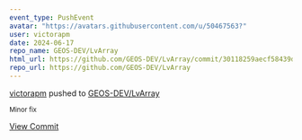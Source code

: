 ```yaml
---
event_type: PushEvent
avatar: "https://avatars.githubusercontent.com/u/50467563?"
user: victorapm
date: 2024-06-17
repo_name: GEOS-DEV/LvArray
html_url: https://github.com/GEOS-DEV/LvArray/commit/30118259aecf58439d8d691917778a4d0b24ea90
repo_url: https://github.com/GEOS-DEV/LvArray
---
```


<a href='https://github.com/victorapm' target='_blank'>victorapm</a> pushed to <a href='https://github.com/GEOS-DEV/LvArray' target='_blank'>GEOS-DEV/LvArray</a>

<small>Minor fix</small>

<a href='https://github.com/GEOS-DEV/LvArray/commit/30118259aecf58439d8d691917778a4d0b24ea90' target='_blank'>View Commit</a>